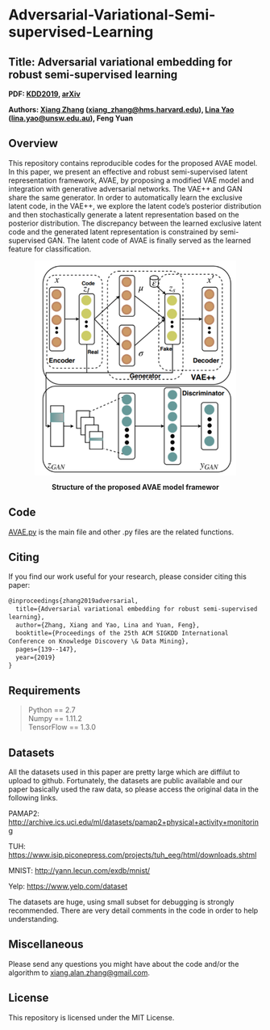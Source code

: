 # Adversarial-Variational-Semi-supervised-Learning
## Title: Adversarial variational embedding for robust semi-supervised learning

**PDF: [KDD2019](https://dl.acm.org/doi/abs/10.1145/3292500.3330966), [arXiv](https://arxiv.org/abs/1905.02361)**

**Authors: [Xiang Zhang](http://xiangzhang.info/) (xiang_zhang@hms.harvard.edu), [Lina Yao](https://www.linayao.com/) (lina.yao@unsw.edu.au), Feng Yuan**

## Overview
This repository contains reproducible codes for the proposed AVAE model.  
In this paper, we present an effective and robust semi-supervised latent representation framework, AVAE, by proposing a modified VAE model and integration with generative adversarial networks. The VAE++ and GAN share the same generator. In order to automatically learn the exclusive latent code, in the VAE++, we explore the latent code’s posterior distribution and then stochastically generate a latent representation based on the posterior distribution. The discrepancy between the learned exclusive latent code and the generated latent representation is constrained by semi-supervised GAN. The latent code of AVAE is finally served as the learned feature for classification. 
<p align="center">
<img src="https://raw.githubusercontent.com/xiangzhang1015/Adversarial-Variational-Semi-supervised-Learning/master/structure%20of%20proposed%20Adversarial-Variational-Semi-supervised-Learning.PNG", width="400", align="center">
</p>

<div align='center'><b>Structure of the proposed AVAE model framewor</b></div>


## Code
[AVAE.py](https://github.com/xiangzhang1015/Adversarial-Variational-Semi-supervised-Learning/blob/master/AVAE.py) is the main file and other .py files are the related functions.


## Citing
If you find our work useful for your research, please consider citing this paper:

    @inproceedings{zhang2019adversarial,
      title={Adversarial variational embedding for robust semi-supervised learning},
      author={Zhang, Xiang and Yao, Lina and Yuan, Feng},
      booktitle={Proceedings of the 25th ACM SIGKDD International Conference on Knowledge Discovery \& Data Mining},
      pages={139--147},
      year={2019}
    }

## Requirements 
> Python == 2.7  
  Numpy == 1.11.2  
  TensorFlow == 1.3.0

## Datasets
All the datasets used in this paper are pretty large which are diffilut to upload to github. Fortunately, the datasets are public available and our paper basically used the raw data, so please access the original data in the following links.

PAMAP2: http://archive.ics.uci.edu/ml/datasets/pamap2+physical+activity+monitoring

TUH: https://www.isip.piconepress.com/projects/tuh_eeg/html/downloads.shtml

MNIST: http://yann.lecun.com/exdb/mnist/

Yelp: https://www.yelp.com/dataset

The datasets are huge, using small subset for debugging is strongly recommended. There are very detail comments in the code in order to help understanding. 


## Miscellaneous

Please send any questions you might have about the code and/or the algorithm to <xiang.alan.zhang@gmail.com>.


## License

This repository is licensed under the MIT License.

